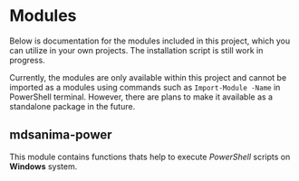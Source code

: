 # Modules

Below is documentation for the modules included in this project, which you can
utilize in your own projects. The installation script is still work in progress.

Currently, the modules are only available within this project and cannot be
imported as a modules using commands such as `Import-Module -Name` in PowerShell
terminal. However, there are plans to make it available as a standalone package
in the future.

## mdsanima-power

This module contains functions thats help to execute _PowerShell_ scripts on
**Windows** system.
